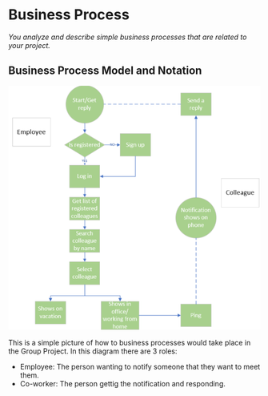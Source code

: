 # Business Process
*You analyze and describe simple business processes that are related to your project.*

##  Business Process Model and Notation
![Business_Project_Model](usedPictures/BusinessProjectModel.png)

This is a simple picture of how to business processes would take place in the Group Project.
In this diagram there are 3 roles:
- Employee: The person wanting to notify someone that they want to meet them.
- Co-worker: The person gettig the notification and responding.
